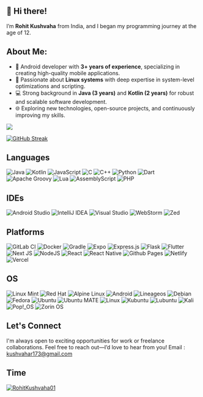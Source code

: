 ## 👋 **Hi there!** 

I’m **Rohit Kushvaha** from India, and I began my programming journey at the age of 12.

## **About Me:**  
- 🚀 Android developer with **3+ years of experience**, specializing in creating high-quality mobile applications.  
- 🐧 Passionate about **Linux systems** with deep expertise in system-level optimizations and scripting.  
- 💻 Strong background in **Java (3 years)** and **Kotlin (2 years)** for robust and scalable software development.  
- 🌐 Exploring new technologies, open-source projects, and continuously improving my skills.


 
<img src="https://github-readme-stats-one-bice.vercel.app/api?username=RohitKushvaha01&show_icons=true&include_all_commits=true&count_private=true&bg_color=00000000&text_color=808080&hide_border=true&show=reviews,discussions_started,discussions_answered,prs_merged,prs_merged_percentage&role=OWNER,ORGANIZATION_MEMBER,COLLABORATOR"/>
 
[![GitHub Streak](https://streak-stats.demolab.com/?user=Rohitkushvaha01&theme=toonight&background=06182100&border=0C1A2500&stroke=42a4f5&fire=42a4f5&ring=42a4f5&currStreakNum=ffffff&sideNums=ffffff&sideLabels=42a4f5&dates=40edab&currStreakLabel=42a4f5)](https://github.com/Rohitkushvaha01)


## **Languages**

![Java](https://img.shields.io/badge/java-%23ED8B00.svg?style=for-the-badge&logo=openjdk&logoColor=white)
![Kotlin](https://img.shields.io/badge/kotlin-%237F52FF.svg?style=for-the-badge&logo=kotlin&logoColor=white)
![JavaScript](https://img.shields.io/badge/javascript-%23323330.svg?style=for-the-badge&logo=javascript&logoColor=%23F7DF1E)
![C](https://img.shields.io/badge/c-%2300599C.svg?style=for-the-badge&logo=c&logoColor=white)
![C++](https://img.shields.io/badge/c++-%2300599C.svg?style=for-the-badge&logo=c%2B%2B&logoColor=white)
![Python](https://img.shields.io/badge/python-3670A0?style=for-the-badge&logo=python&logoColor=ffdd54)
![Dart](https://img.shields.io/badge/dart-%230175C2.svg?style=for-the-badge&logo=dart&logoColor=white)
![Apache Groovy](https://img.shields.io/badge/Apache%20Groovy-4298B8.svg?style=for-the-badge&logo=Apache+Groovy&logoColor=white)
![Lua](https://img.shields.io/badge/lua-%232C2D72.svg?style=for-the-badge&logo=lua&logoColor=white)
![AssemblyScript](https://img.shields.io/badge/assembly%20script-%23000000.svg?style=for-the-badge&logo=assemblyscript&logoColor=white)
![PHP](https://img.shields.io/badge/php-%23777BB4.svg?style=for-the-badge&logo=php&logoColor=white)


## **IDEs**  

![Android Studio](https://img.shields.io/badge/android%20studio-346ac1?style=for-the-badge&logo=android%20studio&logoColor=white)
![IntelliJ IDEA](https://img.shields.io/badge/IntelliJIDEA-000000.svg?style=for-the-badge&logo=intellij-idea&logoColor=white)
![Visual Studio](https://img.shields.io/badge/Visual%20Studio-5C2D91.svg?style=for-the-badge&logo=visual-studio&logoColor=white)
![WebStorm](https://img.shields.io/badge/webstorm-143?style=for-the-badge&logo=webstorm&logoColor=white&color=black)
![Zed](https://img.shields.io/badge/zedindustries-084CCF.svg?style=for-the-badge&logo=zedindustries&logoColor=white)

## **Platforms**

![GitLab CI](https://img.shields.io/badge/gitlab%20ci-%23181717.svg?style=for-the-badge&logo=gitlab&logoColor=white)
![Docker](https://img.shields.io/badge/docker-%230db7ed.svg?style=for-the-badge&logo=docker&logoColor=white)
![Gradle](https://img.shields.io/badge/Gradle-02303A.svg?style=for-the-badge&logo=Gradle&logoColor=white)
![Expo](https://img.shields.io/badge/expo-1C1E24?style=for-the-badge&logo=expo&logoColor=#D04A37)
![Express.js](https://img.shields.io/badge/express.js-%23404d59.svg?style=for-the-badge&logo=express&logoColor=%2361DAFB)
![Flask](https://img.shields.io/badge/flask-%23000.svg?style=for-the-badge&logo=flask&logoColor=white)
![Flutter](https://img.shields.io/badge/Flutter-%2302569B.svg?style=for-the-badge&logo=Flutter&logoColor=white)
![Next JS](https://img.shields.io/badge/Next-black?style=for-the-badge&logo=next.js&logoColor=white)
![NodeJS](https://img.shields.io/badge/node.js-6DA55F?style=for-the-badge&logo=node.js&logoColor=white)
![React](https://img.shields.io/badge/react-%2320232a.svg?style=for-the-badge&logo=react&logoColor=%2361DAFB)
![React Native](https://img.shields.io/badge/react_native-%2320232a.svg?style=for-the-badge&logo=react&logoColor=%2361DAFB)
![Github Pages](https://img.shields.io/badge/github%20pages-121013?style=for-the-badge&logo=github&logoColor=white)
![Netlify](https://img.shields.io/badge/netlify-%23000000.svg?style=for-the-badge&logo=netlify&logoColor=#00C7B7)
![Vercel](https://img.shields.io/badge/vercel-%23000000.svg?style=for-the-badge&logo=vercel&logoColor=white)

## **OS**

![Linux Mint](https://img.shields.io/badge/Linux%20Mint-87CF3E?style=for-the-badge&logo=Linux%20Mint&logoColor=white)
![Red Hat](https://img.shields.io/badge/Red%20Hat-EE0000?style=for-the-badge&logo=redhat&logoColor=white)
![Alpine Linux](https://img.shields.io/badge/Alpine_Linux-%230D597F.svg?style=for-the-badge&logo=alpine-linux&logoColor=white)
![Android](https://img.shields.io/badge/Android-3DDC84?style=for-the-badge&logo=android&logoColor=white)
![Lineageos](https://img.shields.io/badge/lineageos-167C80?style=for-the-badge&logo=lineageos&logoColor=white)
![Debian](https://img.shields.io/badge/Debian-D70A53?style=for-the-badge&logo=debian&logoColor=white)
![Fedora](https://img.shields.io/badge/Fedora-294172?style=for-the-badge&logo=fedora&logoColor=white)
![Ubuntu](https://img.shields.io/badge/Ubuntu-E95420?style=for-the-badge&logo=ubuntu&logoColor=white)
![Ubuntu MATE](https://img.shields.io/badge/Ubuntu%20MATE-84A454.svg?style=for-the-badge&logo=Ubuntu-MATE&logoColor=white)
![Linux](https://img.shields.io/badge/Linux-FCC624?style=for-the-badge&logo=linux&logoColor=black)
![Kubuntu](https://img.shields.io/badge/-KUbuntu-%230079C1?style=for-the-badge&logo=kubuntu&logoColor=white)
![Lubuntu](https://img.shields.io/badge/-Lubuntu-%230065C2?style=for-the-badge&logo=lubuntu&logoColor=white)
![Kali](https://img.shields.io/badge/Kali-268BEE?style=for-the-badge&logo=kalilinux&logoColor=white)
![Pop!\_OS](https://img.shields.io/badge/Pop!_OS-48B9C7?style=for-the-badge&logo=Pop!_OS&logoColor=white)
![Zorin OS](https://img.shields.io/badge/-Zorin%20OS-%2310AAEB?style=for-the-badge&logo=zorin&logoColor=white)

## Let's Connect
I'm always open to exciting opportunities for work or freelance collaborations. Feel free to reach out—I’d love to hear from you!
Email : kushvahar173@gmail.com


## Time
 <a href="https://wakatime.com/@RohitKushvaha01"> <img src="https://github-readme-stats.vercel.app/api/wakatime?username=@RohitKushvaha01&show_icons=true&layout=compact&bg_color=00000000&text_color=808080&hide_border=true&range=all_time" alt="RohitKushvaha01" /> </a>





